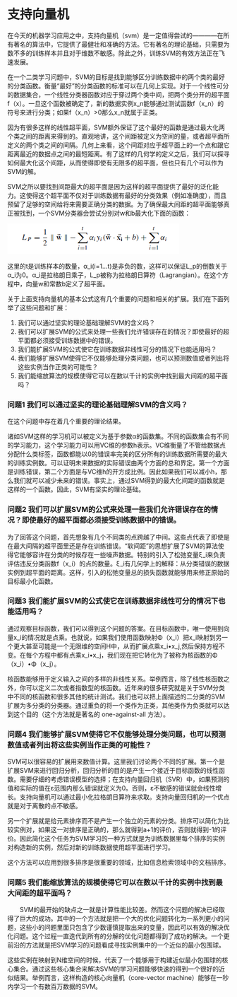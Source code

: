 # 支持向量机

在今天的机器学习应用之中，支持向量机（svm）是一定值得尝试的————在所有著名的算法中，它提供了最健壮和准确的方法。它有著名的理论基础，只需要为数不多的训练样本并且对于维数不敏感。除此之外，训练SVM的有效方法正在飞速发展。 

在一个二类学习问题中，SVM的目标是找到能够区分训练数据中的两个类的最好的分类函数。衡量“最好”的分类函数的标准可以在几何上实现。对于一个线性可分的数据集合，一个线性分类器函数对应于穿过两个类中间，把两个类分开的超平面f（x）。一旦这个函数被确定了，新的数据实例x_n能够通过测试函数f（x_n）的符号来进行分类；如果f（x_n）>0那么x_n就属于正类。 

因为有很多这样的线性超平面，SVM额外保证了这个最好的函数是通过最大化两个类之间的距离来得到的。直观地讲，这个间距被定义为空间的量，或者超平面所定义的两个类之间的间隔。几何上来看，这个间距对应于超平面上的一个点和跟它距离最近的数据点之间的最短距离。有了这样的几何学的定义之后，我们可以探寻如何最大化这个间距，从而使得即使有无限多的超平面，但也只有几个可以作为SVM的解。

SVM之所以要找到间距最大的超平面是因为这样的超平面提供了最好的泛化能力。这使得这个超平面不仅对于训练数据有最好的分类效果（例如准确度），而且预留了足够的空间给将来需要正确分类的数据。为了确保最大间距的超平面能够真正被找到，一个SVM分类器会尝试分别对w和b最大化下面的函数：

![](https://github.com/ankang1993/data-mining-algorithms/blob/master/figure/3.1.png)

这里的t是训练样本的数量，α_i(i=1…t)是非负的数，这样可以保证L_p的倒数关于α_i为0。α_i是拉格朗日乘子，L_p被称为拉格朗日算符（Lagrangian）。在这个方程中，向量w和常数b定义了超平面。

关于上面支持向量机的基本公式这有几个重要的问题和相关的扩展。我们在下面列举了这些问题和扩展：

1. 我们可以通过坚实的理论基础理解SVM的含义吗？ 
2. 我们可以扩展SVM的公式来处理一些我们允许错误存在的情况？即使最好的超平面都必须接受训练数据中的错误。
3. 我们能扩展SVM的公式使它在训练数据非线性可分的情况下也能适用吗？
4. 我们能够扩展SVM使得它不仅能够处理分类问题，也可以预测数值或者列出将这些实例当作正类的可能性？ 
5. 我们能缩放算法的规模使得它可以在数以千计的实例中找到最大间距的超平面吗？

### 问题1 我们可以通过坚实的理论基础理解SVM的含义吗？

在这个问题中存在着几个重要的理论结果。 

诸如SVM这样的学习机可以被定义为基于参数α的函数集。不同的函数集合有不同的学习能力，这个学习能力可以用VC维的参数h表示。VC维衡量了不管给数据点分配什么类标签，函数都能以0的错误率完美的区分所有的训练数据所需要的最大的训练实例数。可以证明未来数据的实际错误由两个方面的总和界定。第一个方面是训练错误，第二个方面是与VC维h的开方成比例。因此如果我们可以减小h，那么我们就可以减少未来的错误。事实上，通过SVM得到的最大化间距的函数就是这样的一个函数。因此，SVM有坚实的理论基础。

### 问题2 我们可以扩展SVM的公式来处理一些我们允许错误存在的情况？即使最好的超平面都必须接受训练数据中的错误。

为了回答这个问题，首先想象有几个不同类的点跨越了中间。这些点代表了即使是在最大间隔的超平面里还是存在训练错误。“软间距”的思想扩展了SVM的算法使得它能够容许在分类的时候存在一些噪声数据。特别的引入了松弛变量ξ_i来负责评估违反分类函数f（x_i）的点的数量。ξ_i有几何学上的解释：从分类错误的数据实例到超平面的距离。这样，引入的松弛变量总的损失函数就能够用来修正原始的目标最小化函数。

### 问题3 我们能扩展SVM的公式使它在训练数据非线性可分的情况下也能适用吗？ 

通过观察目标函数，我们可以得到这个问题的答案。在目标函数中，唯一使用到向量x_i的情况就是点乘。也就说，如果我们使用函数映射Φ（x_i）把x_i映射到另一个更大甚至可能是一个无限维的空间H中，从而扩展点乘x_i•x_j,然后保持方程不变。在每个方程中都有点乘x_i•x_j，我们现在把它转化为了被称为核函数的Φ（x_i）•Φ（x_j）。

核函数能够用于定义输入之间的多样的非线性关系。举例而言，除了线性核函数之外，你可以定义二次或者指数型的核函数。近年来的很多研究就是关于SVM分类中不同的核函数和很多其他的统计测试。我们也可以把上面描述的二分类的SVM扩展为多分类的分类器。通过重负的将一个类作为正类，其他类作为负类就可以达到这个目的（这个方法就是著名的 one-against-all 方法）。

### 问题4 我们能够扩展SVM使得它不仅能够处理分类问题，也可以预测数值或者列出将这些实例当作正类的可能性？

SVM可以很容易的扩展用来数值计算。这里我们讨论两个不同的扩展。第一个是扩展SVM来进行回归分析，回归分析的目的是产生一个接近于目标函数的线性函数。需要仔细的考虑错误模型的选择；在支持向量回归机（SVR）中，如果预测的值和实际的值在ε范围内那么错误就定义为0。否则，ε不敏感的错误就会线性增长。支持向量机可以通过最小化拉格朗日算符来求取。支持向量回归机的一个优点就是对于离散的点不敏感。

另一个扩展就是给元素排序而不是产生一个独立的元素的分类。排序可以简化为比较实例对，如果这一对排序是正确的，那么就得到a+1的评价，否则就得到-1的评价。因此简化这个任务为SVM学习的一种方式就是为训练数据里每个排序的实例对构造新的实例，然后对新的训练数据使用超平面进行学习。

这个方法可以应用到很多排序是很重要的领域，比如信息检索领域中的文档排序。

### 问题5 我们能缩放算法的规模使得它可以在数以千计的实例中找到最大间距的超平面吗？

　　SVM的最开始的缺点之一就是计算性能比较差。然而这个问题的解决已经取得了巨大的成功。其中的一个方法就是把一个大的优化问题转化为一系列更小的问题，这些小的问题里面只包含了少数谨慎提取出来的变量，因此可以有效的解决优化问题。这个过程一直迭代到所有的分解的优化问题都得到了成功的解决。一个更前沿的方法就是把SVM学习的问题看成寻找实例集中的一个近似的最小包围球。

这些实例在映射到N维空间的时候，代表了一个能够用于构建近似最小包围球的核心集合。通过这些核心集合来解决SVM的学习问题能够快速的得到一个很好的近似结果。举例而言，这样构造的核心向量机（core-vector machine）能够在一秒内学习一个有数百万数据的SVM。
